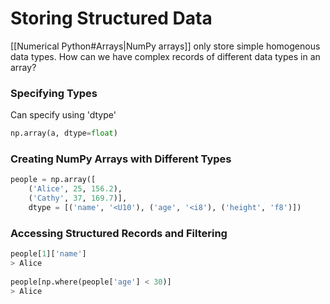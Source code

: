 # Storing Structured Data
[[Numerical Python#Arrays|NumPy arrays]] only store simple homogenous data types.
How can we have complex records of different data types in an array?

### Specifying Types
Can specify using 'dtype'
```python 
np.array(a, dtype=float)
```
### Creating NumPy Arrays with Different Types
```python
people = np.array([
	('Alice', 25, 156.2),
	('Cathy', 37, 169.7)],
	dtype = [('name', '<U10'), ('age', '<i8'), ('height', 'f8')])
```
### Accessing Structured Records and Filtering
```python
people[1]['name']
> Alice
 
people[np.where(people['age'] < 30)]
> Alice
```
